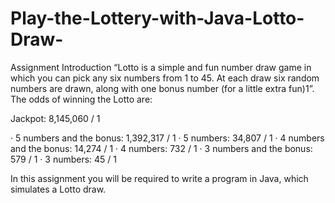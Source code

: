 # Play-the-Lottery-with-Java-Lotto-Draw-
Assignment Introduction
“Lotto is a simple and fun number draw game in which you can pick any six numbers from 1 to 45. At each draw six random numbers are drawn, along with one bonus number (for a little extra fun)1”. The odds of winning the Lotto are:

Jackpot: 8,145,060 / 1

· 5 numbers and the bonus: 1,392,317 / 1
· 5 numbers: 34,807 / 1
· 4 numbers and the bonus: 14,274 / 1
· 4 numbers: 732 / 1
· 3 numbers and the bonus: 579 / 1
· 3 numbers: 45 / 1

In this assignment you will be required to write a program in Java, which simulates a Lotto draw.
